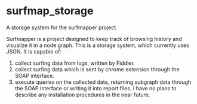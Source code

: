 # surfmap_storage
A storage system for the surfmapper project.

Surfmapper is a project designed to keep track of browsing history and visualize it in a node graph. 
This is a storage system, which currently uses JSON.
It is capable of:
1. collect surfing data from logs, written by Fiddler.
2. collect surfing data which is sent by chrome extension through the SOAP interface.
3. execute queries on the collected data, returning subgraph data through the SOAP interface or writing it into report files.
I have no plans to describe any installation procedures in the near future.
